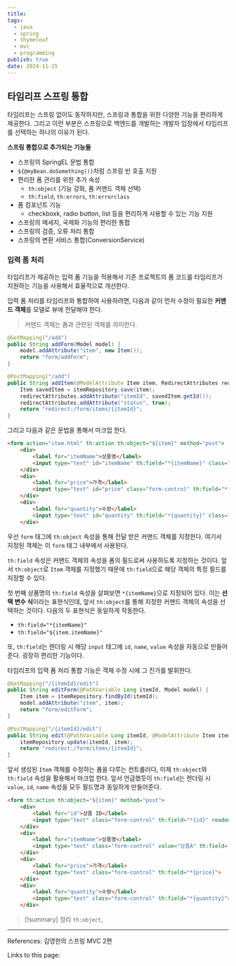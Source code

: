 ```yaml
---
title: 
tags:
  - java
  - spring
  - thymeleaf
  - mvc
  - programming
publish: true
date: 2024-11-25
---
```

## 타임리프 스프링 통합
타임리프는 스프링 없이도 동작하지만, 스프링과 통합을 위한 다양한 기능을 편리하게 제공한다. 그리고 이런 부분은 스프링으로 백엔드를 개발하는 개발자 입장에서 타임리프를 선택하는 하나의 이유가 된다.

**스프링 통합으로 추가되는 기능들**
- 스프링의 SpringEL 문법 통합
- `${@myBean.doSomething()}`처럼 스프링 빈 호출 지원
- 편리한 폼 관리를 위한 추가 속성
	- `th:object` (기능 강화, 폼 커맨드 객체 선택)
	- `th:field`, `th:errors`, `th:errorclass`
- 폼 컴포넌트 기능
	- checkboxk, radio button, list 등을 편리하게 사용할 수 있는 기능 지원
- 스프링의 메세지, 국제화 기능의 편리한 통합
- 스프링의 검증, 오류 처리 통합
- 스프링의 변환 서비스 통합(ConversionService)

### 입력 폼 처리
타임리프가 제공하는 입력 폼 기능을 적용해서 기존 프로젝트의 폼 코드를 타임리프가 지원하는 기능을 사용해서 효율적으로 개선한다.

입력 폼 처리를 타임리프와 통합하여 사용하려면, 다음과 같이 먼저 수정이 필요한 **커맨드 객체**를 모델로 뷰에 전달해야 한다.

> 커맨드 객체는 폼과 관련된 객체를 의미한다.

```java
@GetMapping("/add")  
public String addForm(Model model) {  
    model.addAttribute("item", new Item());  
    return "form/addForm";  
}

@PostMapping("/add")  
public String addItem(@ModelAttribute Item item, RedirectAttributes redirectAttributes) {  
    Item savedItem = itemRepository.save(item);  
    redirectAttributes.addAttribute("itemId", savedItem.getId());  
    redirectAttributes.addAttribute("status", true);  
    return "redirect:/form/items/{itemId}";  
}
```

그리고 다음과 같은 문법을 통해서 마크업 한다.

```html
<form action="item.html" th:action th:object="${item}" method="post">  
    <div>        
	    <label for="itemName">상품명</label>  
        <input type="text" id="itemName" th:field="*{itemName}" class="form-control" placeholder="이름을 입력하세요">  
    </div>
	<div>
		<label for="price">가격</label>  
        <input type="text" id="price" class="form-control" th:field="*{price}" placeholder="가격을 입력하세요">  
    </div>
	<div>
		<label for="quantity">수량</label>  
        <input type="text" id="quantity" th:field="*{quantity}" class="form-control" placeholder="수량을 입력하세요">  
    </div>
```

우선 `form` 태그에 `th:object` 속성을 통해 전달 받은 커맨드 객체를 지정한다. 여기서 지정된 객체는 이 `form` 태그 내부에서 사용된다.

`th:field` 속성은 커맨드 객체의 속성을 폼의 필드로써 사용하도록 지정하는 것이다. 앞서 `th:object`로 `Item` 객체를 지정했기 때문에 `th:field`으로 해당 객체의 특정 필드를 지정할 수 있다.

첫 번째 상품명의 `th:field` 속성을 살펴보면 `*{itemName}`으로 지정되어 있다. 이는 **선택 변수 식**이라는 표현식인데, 앞서 `th:object`를 통해 지정한 커맨드 객체의 속성을 선택하는 것이다. 다음의 두 표현식은 동일하게 작동한다.

- `th:field="*{itemName}"`
- `th:field="${item.itemName}"`

또, `th:field`는 렌더링 시 해당 `input` 태그에 `id`, `name`, `value` 속성을 자동으로 만들어준다. 굉장히 편리한 기능이다.

타임리프의 입력 폼 처리 통합 기능은 객체 수정 시에 그 진가를 발휘한다.

```java
@GetMapping("/{itemId}/edit")  
public String editForm(@PathVariable Long itemId, Model model) {  
    Item item = itemRepository.findById(itemId);  
    model.addAttribute("item", item);  
    return "form/editForm";  
}

@PostMapping("/{itemId}/edit")  
public String edit(@PathVariable Long itemId, @ModelAttribute Item item) { 
    itemRepository.update(itemId, item);  
    return "redirect:/form/items/{itemId}";  
}
```

앞서 생성된 `Item` 객체를 수정하는 폼을 다루는 컨트롤러다, 이제 `th:object`와 `th:field` 속성을 활용해서 마크업 한다. 앞서 언급했듯이 `th:field`는 렌더링 시 `value`, `id`, `name` 속성을 모두 필드명과 동일하게 만들어준다.

```html
<form th:action th:object="${item}" method="post">  
    <div>        
	    <label for="id">상품 ID</label>  
        <input type="text" class="form-control" th:field="*{id}" readonly>  
    </div>
	<div>
		<label for="itemName">상품명</label>  
		<input type="text" class="form-control" value="상품A" th:field="*{itemName}">
	</div>
	<div>
		<label for="price">가격</label>  
		<input type="text" class="form-control" th:field="*{price}">  
    </div>
	<div>        
        <label for="quantity">수량</label>  
        <input type="text" class="form-control" th:field="*{quantity}">  
    </div>
```

> [!summary] 정리
> `th:object`, 


---
References: 김영한의 스프링 MVC 2편

Links to this page: 
